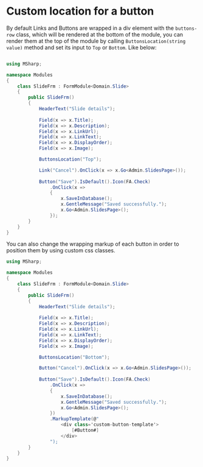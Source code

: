# Custom location for a button

By default Links and Buttons are wrapped in a div element with the `buttons-row` class, which will be rendered at the bottom of the module, you can render them at the top of the module by calling `ButtonsLocation(string value)` method and set its input to `Top` or `Bottom`. Like below:

```csharp

using MSharp;

namespace Modules
{
    class SlideFrm : FormModule<Domain.Slide>
    {
        public SlideFrm()
        {
            HeaderText("Slide details");
            
            Field(x => x.Title);
            Field(x => x.Description);
            Field(x => x.LinkUrl);
            Field(x => x.LinkText);
            Field(x => x.DisplayOrder);
            Field(x => x.Image);

            ButtonsLocation("Top");

            Link("Cancel").OnClick(x => x.Go<Admin.SlidesPage>());
            
            Button("Save").IsDefault().Icon(FA.Check)
                .OnClick(x =>
                {
                    x.SaveInDatabase();
                    x.GentleMessage("Saved successfully.");
                    x.Go<Admin.SlidesPage>();
                });
        }
    }
}


```

You can also change the wrapping markup of each button in order to position them by using custom css classes.

```csharp
using MSharp;

namespace Modules
{
    class SlideFrm : FormModule<Domain.Slide>
    {
        public SlideFrm()
        {
            HeaderText("Slide details");
            
            Field(x => x.Title);
            Field(x => x.Description);
            Field(x => x.LinkUrl);
            Field(x => x.LinkText);
            Field(x => x.DisplayOrder);
            Field(x => x.Image);

            ButtonsLocation("Bottom");

            Button("Cancel").OnClick(x => x.Go<Admin.SlidesPage>());
            
            Button("Save").IsDefault().Icon(FA.Check)
                .OnClick(x =>
                {
                    x.SaveInDatabase();
                    x.GentleMessage("Saved successfully.");
                    x.Go<Admin.SlidesPage>();
                })
                .MarkupTemplate(@"
                    <div class='custom-button-template'>
                        [#Button#]
                    </div>
                ");
        }
    }
}

```